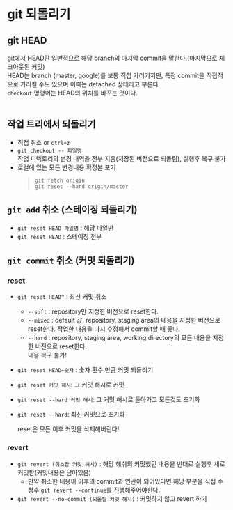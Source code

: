 # git 되돌리기

## git HEAD

git에서 HEAD란 일반적으로 해당 branch의 마지막 commit을 말한다.(마지막으로 체크아웃된 커밋)  
HEAD는 branch (master, google)를 보통 직접 가리키지만, 특정 commit을 직접적으로 가리킬 수도 있으며 이때는 detached 상태라고 부른다.  
`checkout` 명령어는 HEAD의 위치를 바꾸는 것이다.
<br><br>

## 작업 트리에서 되돌리기

- 직접 취소 or `ctrl+z`
- `git checkout -- 파일명`  
  작업 디렉토리의 변경 내역을 전부 지움(저장된 버전으로 되돌림), 실행후 복구 불가
- 로컬에 있는 모든 변경내용 확정본 포기
  > `git fetch origin`  
  > `git reset --hard origin/master`

## `git add` 취소 (스테이징 되돌리기)

- `git reset HEAD 파일명` : 해당 파일만
- `git reset HEAD` : 스테이징 전부

## `git commit` 취소 (커밋 되돌리기)

### reset

- `git reset HEAD^` : 최신 커밋 취소
  - `--soft` : repository만 지정한 버전으로 reset한다.
  - `--mixed` : default 값. repository, staging area의 내용을 지정한 버전으로 reset한다. 작업한 내용을 다시 수정해서 commit할 때 좋다.
  - `--hard` : repository, staging area, working directory의 모든 내용을 지정한 버전으로 reset한다.  
    내용 복구 불가!
- `git reset HEAD~숫자` : 숫자 횟수 만큼 커밋 되돌리기
- `git reset 커밋 해시`: 그 커밋 해시로 커밋
- `git reset --hard 커밋 해시`: 그 커밋 해시로 돌아가고 모든것도 초기화
- `git reset --hard`: 최신 커밋으로 초기화

  reset은 모든 이후 커밋을 삭제해버린다!

### revert

- `git revert (취소할 커밋 해시)` : 해당 해쉬의 커밋했던 내용을 반대로 실행후 새로 커밋함(커밋내용은 남아있음)
  - 만약 취소한 내용이 이후의 commit과 연관이 되어있다면 해당 부분을 직접 수정후 `git revert --continue`를 진행해주어야한다.
- `git revert --no-commit (되돌릴 커밋 해시)` : 커밋하지 않고 revert 하기
